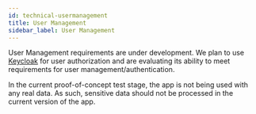 ```yaml
---
id: technical-usermanagement
title: User Management
sidebar_label: User Management
---
```


User Management requirements are under development. We plan to use [Keycloak](https://www.keycloak.org/) for user authorization and are evaluating its ability to meet requirements for user management/authentication. 

In the current proof-of-concept test stage, the app is not being used with any real data. As such, sensitive data should not be processed in the current version of the app.
